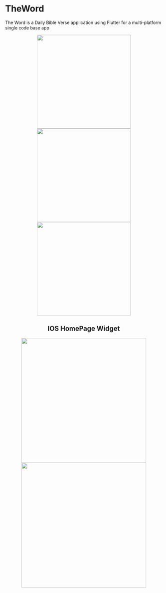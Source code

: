 # TheWord
The Word is a Daily Bible Verse application using Flutter for a multi-platform single code base app
<p align="center">
<img src="https://github.com/user-attachments/assets/21264e50-58c9-4963-9952-6d08d6554fe6" width="300">
<img src="https://github.com/user-attachments/assets/c7c5d6af-f2c8-4629-9346-897c8555d666" width="300">
<img src="https://github.com/user-attachments/assets/99925d2a-a27f-4444-9017-b6b26f3e68da" width="300">
</p>
<h2 align="center">IOS HomePage Widget</h2>
<p align="center">
<img src="https://github.com/user-attachments/assets/68aeb900-c286-46f1-8ad5-d14a5e4d89b8" width="400">
<img src="https://github.com/user-attachments/assets/118c7c18-b894-4159-ac20-6300ebd3692b" width="400">
</p>
